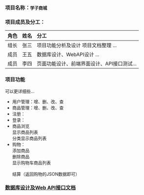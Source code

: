 ### 项目名称：`学子商城`

### 项目成员及分工：

| 角色       | 姓名   | 分工  |
| --------   | -----:  | :----  |
| 组长  |张三 | 项目功能分析及设计 项目文档整理 ... |
| 成员 |王五|数据库设计、WebAPI设计 ...|
|成员 |李四 |页面功能设计、前端界面设计、API接口测试...|
	
### 项目功能
可以更详细些...
- 用户管理：增、删、改、查
- 商品管理：增、删、改、查
- 注册：
- 登录：
- 商品浏览
	<br>显示商品列表
        <br>分类显示商品列表
- 购物：
        <br>添加商品
        <br>删除商品
        <br>显示购物车商品列表	   
        <br>结算（返回购物的JSON数据即可）
	
### [数据库设计及Web API接口文档](https://www.showdoc.cc/753330942628097?page_id=4204998081031757)
